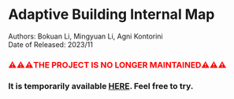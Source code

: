 # Adaptive Building Internal Map #
Authors: Bokuan Li, Mingyuan Li, Agni Kontorini<br>
Date of Released: 2023/11 
### <span style="color:red;"> ⚠️⚠️⚠️THE PROJECT IS NO LONGER MAINTAINED⚠️⚠️⚠️ </span> ###
### It is temporarily available <a href="http://130.237.64.7:3014/kth/en">HERE</a>. Feel free to try. ###


